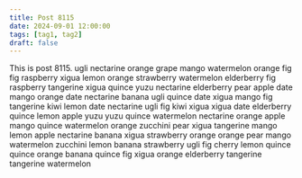 ```yaml
---
title: Post 8115
date: 2024-09-01 12:00:00
tags: [tag1, tag2]
draft: false
---
```

This is post 8115.
ugli
nectarine
orange
grape
mango
watermelon
orange
fig
fig
raspberry
xigua
lemon
orange
strawberry
watermelon
elderberry
fig
raspberry
tangerine
xigua
quince
yuzu
nectarine
elderberry
pear
apple
date
mango
orange
date
nectarine
banana
ugli
quince
date
xigua
mango
fig
tangerine
kiwi
lemon
date
nectarine
ugli
fig
kiwi
xigua
xigua
date
elderberry
quince
lemon
apple
yuzu
yuzu
quince
watermelon
nectarine
orange
apple
mango
quince
watermelon
orange
zucchini
pear
xigua
tangerine
mango
lemon
apple
nectarine
banana
xigua
strawberry
orange
orange
pear
mango
watermelon
zucchini
lemon
banana
strawberry
ugli
fig
cherry
lemon
quince
quince
orange
banana
quince
fig
xigua
orange
elderberry
tangerine
tangerine
watermelon

